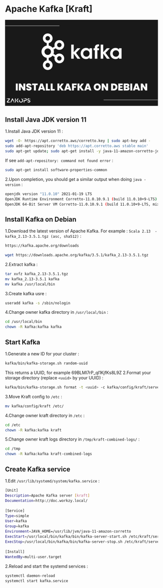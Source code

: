 # Apache Kafka [Kraft]
![Kafka Kraft](https://raw.githubusercontent.com/zakery1369/pics/master/Kafka.png)

## Install Java JDK version 11

1.Install Java JDK version 11 :
```bash
wget -O- https://apt.corretto.aws/corretto.key | sudo apt-key add - 
sudo add-apt-repository 'deb https://apt.corretto.aws stable main'
sudo apt-get update; sudo apt-get install -y java-11-amazon-corretto-jdk
```

If see `add-apt-repository: command not found error` :
```bash
sudo apt-get install software-properties-common
```
2.Upon completion, you should get a similar output when doing `java -version` :
```bash
openjdk version "11.0.10" 2021-01-19 LTS
OpenJDK Runtime Environment Corretto-11.0.10.9.1 (build 11.0.10+9-LTS)
OpenJDK 64-Bit Server VM Corretto-11.0.10.9.1 (build 11.0.10+9-LTS, mixed mode)shell
```
## Install Kafka on Debian

1.Download the latest version of Apache Kafka. For example : `Scala 2.13  - kafka_2.13-3.5.1.tgz (asc, sha512)` :
```bash
https://kafka.apache.org/downloads
```
```bash
wget https://downloads.apache.org/kafka/3.5.1/kafka_2.13-3.5.1.tgz
```
2.Extract kafka :
```bash
tar xvfz kafka_2.13-3.5.1.tgz
mv kafka_2.13-3.5.1 kafka
mv kafka /usr/local/bin
```
3.Create kafka usre :
```bash
useradd kafka -s /sbin/nologin
```
4.Change owner kafka directory in `/usr/local/bin` :
```bash
cd /usr/local/bin
chown -R kafka:kafka kafka
```

## Start Kafka

1.Generate a new ID for your cluster :
```bash
kafka/bin/kafka-storage.sh random-uuid
```
This returns a UUID, for example 69BLMI7rP_ql1KjfKs8L9Z
2.Format your storage directory (replace `<uuid>` by your UUID) :
```bash
kafka/bin/kafka-storage.sh format -t <uuid> -c kafka/config/kraft/server.properties
```
3.Move Kraft config to `/etc` :
```bash
mv kafka/config/kraft /etc/
```
4.Change owner kraft directory in `/etc` :
```bash
cd /etc
chown -R kafka:kafka kraft
```
5.Change owner kraft logs directory in `/tmp/kraft-combined-logs/` :
```bash
cd /tmp
chown -R kafka:kafka kraft-combined-logs
```
## Create Kafka service

1.Edit `/usr/lib/systemd/system/kafka.service` :
```bash
[Unit]
Description=Apache Kafka server [kraft]
Documentation=http://doc.workzy.local/

[Service]
Type=simple
User=kafka
Group=kafka
Environment=JAVA_HOME=/usr/lib/jvm/java-11-amazon-corretto
ExecStart=/usr/local/bin/kafka/bin/kafka-server-start.sh /etc/kraft/server.properties
ExecStop=/usr/local/bin/kafka/bin/kafka-server-stop.sh /etc/kraft/server.properties

[Install]
WantedBy=multi-user.target
```
2.Reload and start the systemd services :
```bash
systemctl daemon-reload
systemctl start kafka.service
```
